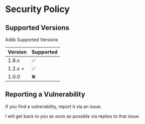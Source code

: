 # Security Policy

## Supported Versions

Adlib Supported Versions

| Version | Supported          |
| ------- | ------------------ |
| 1.8.x   | ✅ |
| 1.2.x + | ✅ |
| 1.0.0   | :x: |

## Reporting a Vulnerability

If you find a vulnerability, report it via an issue.

I will get back to you as soon as possible via replies to that issue.
